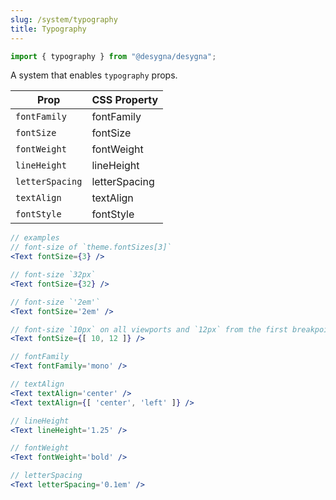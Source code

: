 ```yaml
---
slug: /system/typography
title: Typography
---
```


```js
import { typography } from "@desygna/desygna";
```

A system that enables `typography` props.

| Prop            | CSS Property  |
| --------------- | ------------- |
| `fontFamily`    | fontFamily    |
| `fontSize`      | fontSize      |
| `fontWeight`    | fontWeight    |
| `lineHeight`    | lineHeight    |
| `letterSpacing` | letterSpacing |
| `textAlign`     | textAlign     |
| `fontStyle`     | fontStyle     |

```jsx
// examples
// font-size of `theme.fontSizes[3]`
<Text fontSize={3} />

// font-size `32px`
<Text fontSize={32} />

// font-size `'2em'`
<Text fontSize='2em' />

// font-size `10px` on all viewports and `12px` from the first breakpoint and up
<Text fontSize={[ 10, 12 ]} />

// fontFamily
<Text fontFamily='mono' />

// textAlign
<Text textAlign='center' />
<Text textAlign={[ 'center', 'left' ]} />

// lineHeight
<Text lineHeight='1.25' />

// fontWeight
<Text fontWeight='bold' />

// letterSpacing
<Text letterSpacing='0.1em' />
```
